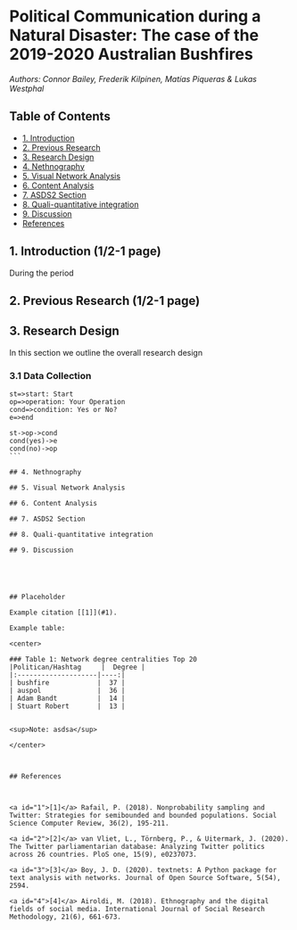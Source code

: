 # Political Communication during a Natural Disaster: The case of the 2019-2020 Australian Bushfires

*Authors: Connor Bailey, Frederik Kilpinen, Matías Piqueras \& Lukas Westphal*


## Table of Contents


  * [1. Introduction](#1.Introduction)
  * [2. Previous Research](#2.PreviousResearch)
  * [3. Research Design](#3.ResearchDesign)
  * [4. Nethnography](#4.ResearchDesign)
  * [5. Visual Network Analysis](#5.VisualNetworkAnalysis)
  * [6. Content Analysis](#6.ContentAnalysis)
  * [7. ASDS2 Section](##7.ASDS2Section)
  * [8. Quali-quantitative integration](##8.Quali-quantitativeintegration)
  * [9. Discussion](##9.Discussion)
  * [References](##References)


## 1. Introduction (1/2-1 page)

During the period 
 

## 2. Previous Research (1/2-1 page)

## 3. Research Design

In this section we outline the overall research design 


### 3.1 Data Collection

```flow
st=>start: Start
op=>operation: Your Operation
cond=>condition: Yes or No?
e=>end

st->op->cond
cond(yes)->e
cond(no)->op
​```

## 4. Nethnography

## 5. Visual Network Analysis

## 6. Content Analysis

## 7. ASDS2 Section

## 8. Quali-quantitative integration

## 9. Discussion





## Placeholder

Example citation [[1]](#1).

Example table:

<center>

### Table 1: Network degree centralities Top 20
|Politican/Hashtag     |  Degree |
|:--------------------|----:|
| bushfire            |  37 |
| auspol              |  36 |
| Adam Bandt          |  14 |
| Stuart Robert       |  13 |


<sup>Note: asdsa</sup>

</center>



## References



<a id="1">[1]</a> Rafail, P. (2018). Nonprobability sampling and Twitter: Strategies for semibounded and bounded populations. Social Science Computer Review, 36(2), 195-211.

<a id="2">[2]</a> van Vliet, L., Törnberg, P., & Uitermark, J. (2020). The Twitter parliamentarian database: Analyzing Twitter politics across 26 countries. PloS one, 15(9), e0237073.

<a id="3">[3]</a> Boy, J. D. (2020). textnets: A Python package for text analysis with networks. Journal of Open Source Software, 5(54), 2594.

<a id="4">[4]</a> Airoldi, M. (2018). Ethnography and the digital fields of social media. International Journal of Social Research Methodology, 21(6), 661-673.

